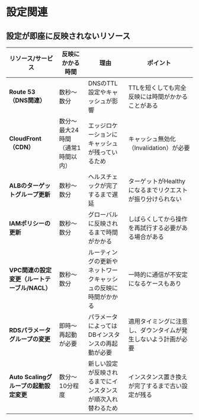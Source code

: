# 設定関連

## 設定が即座に反映されないリソース

| リソース/サービス                          | 反映にかかる時間          | 理由                                                                                  | ポイント                                                                                 |
|------------------------------------------|--------------------------|-----------------------------------------------------------------------------------------|--------------------------------------------------------------------------------------------|
| **Route 53（DNS関連）**                   | 数秒～数分                 | DNSのTTL設定やキャッシュが影響                                                            | TTLを短くしても完全反映には時間がかかることがある                                             |
| **CloudFront（CDN）**                     | 数分～最大24時間（通常1時間以内） | エッジロケーションにキャッシュが残っているため                                              | キャッシュ無効化（Invalidation）が必要                                                      |
| **ALBのターゲットグループ更新**             | 数秒～数分                 | ヘルスチェックが完了するまで遅延                                                           | ターゲットがHealthyになるまでリクエストが振り分けられない                                     |
| **IAMポリシーの更新**                     | 数秒～数分                 | グローバルに反映されるまで時間がかかる                                                      | しばらくしてから操作を再試行する必要がある場合がある                                           |
| **VPC関連の設定変更（ルートテーブル/NACL）** | 数秒～数分                 | ルーティングの更新やネットワークキャッシュの反映に時間がかかる                              | 一時的に通信が不安定になるケースもあり                                                       |
| **RDSパラメータグループの変更**             | 即時～再起動が必要          | パラメータによってはDBインスタンスの再起動が必要                                             | 適用タイミングに注意し、ダウンタイムが発生しないよう計画が必要                                 |
| **Auto Scalingグループの起動設定変更**       | 数分～10分程度             | 新しい設定が反映されるまでにインスタンスが順次入れ替わるため                                 | インスタンス置き換えが完了するまで古い設定が残る                                              |

